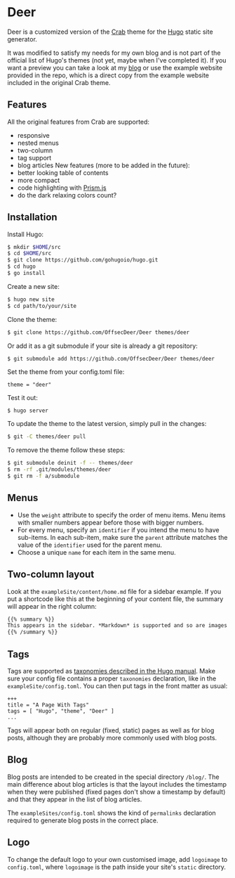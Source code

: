 # Deer

Deer is a customized version of the [Crab](https://github.com/thomasheller/crab) theme for the [Hugo](https://gohugo.io) static
site generator.

It was modified to satisfy my needs for my own blog and is not part of the official list of Hugo's themes (not yet, maybe when I've completed it). If you want a preview you can take a look at my [blog](https://offsecdeer.gitlab.io) or use the example website provided in the repo, which is a direct copy from the example website included in the original Crab theme.

## Features
All the original features from Crab are supported:
- responsive
- nested menus
- two-column
- tag support
- blog articles
New features (more to be added in the future):
- better looking table of contents
- more compact
- code highlighting with [Prism.js](https://prismjs.com/)
- do the dark relaxing colors count?

## Installation

Install Hugo:

```sh
$ mkdir $HOME/src
$ cd $HOME/src
$ git clone https://github.com/gohugoio/hugo.git
$ cd hugo
$ go install
```

Create a new site:

```sh
$ hugo new site
$ cd path/to/your/site
```

Clone the theme:

```sh
$ git clone https://github.com/OffsecDeer/Deer themes/deer
```

Or add it as a git submodule if your site is already a git repository:

```sh
$ git submodule add https://github.com/OffsecDeer/Deer themes/deer
```

Set the theme from your config.toml file:

```
theme = "deer"
```

Test it out:

```
$ hugo server
```

To update the theme to the latest version, simply pull in the changes:

```sh
$ git -C themes/deer pull
```

To remove the theme follow these steps:

```sh
$ git submodule deinit -f -- themes/deer
$ rm -rf .git/modules/themes/deer
$ git rm -f a/submodule

```

## Menus

- Use the `weight` attribute to specify the order of menu items.
  Menu items with smaller numbers appear before those with bigger
  numbers.
- For every menu, specify an `identifier` if you intend the menu to
  have sub-items. In each sub-item, make sure the `parent` attribute
  matches the value of the `identifier` used for the parent menu.
- Choose a unique `name` for each item in the same menu.

## Two-column layout

Look at the `exampleSite/content/home.md` file for a sidebar example.
If you put a shortcode like this at the beginning of your content
file, the summary will appear in the right column:

```md
{{% summary %}}
This appears in the sidebar. *Markdown* is supported and so are images!
{{% /summary %}}
```

## Tags

Tags are supported as [taxonomies described in the Hugo
manual](https://gohugo.io/taxonomies/usage/). Make sure your config
file contains a proper `taxonomies` declaration, like in the
`exampleSite/config.toml`. You can then put tags in the front matter
as usual:

```
+++
title = "A Page With Tags"
tags = [ "Hugo", "theme", "Deer" ]
...
```

Tags will appear both on regular (fixed, static) pages as well as for
blog posts, although they are probably more commonly used with blog
posts.

## Blog

Blog posts are intended to be created in the special directory
`/blog/`. The main difference about blog articles is that the layout
includes the timestamp when they were published (fixed pages don't
show a timestamp by default) and that they appear in the list of blog
articles.

The `exampleSites/config.toml` shows the kind of `permalinks`
declaration required to generate blog posts in the correct place.

## Logo

To change the default logo to your own customised image,
add `logoimage` to `config.toml`, where `logoimage` is the
path inside your site's `static` directory.

